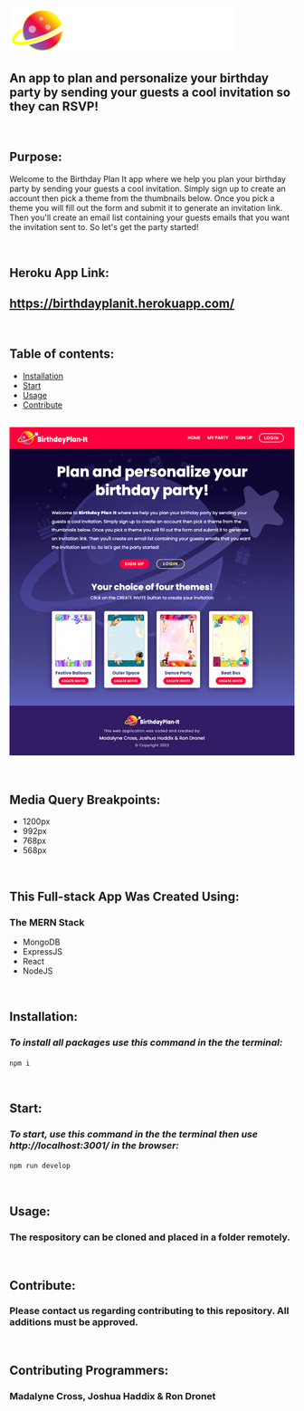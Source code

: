 <br>

<div align="left">
    <img src="./client/src/components/assets/birthday-plan-it-logo.png" width="400px" /> 
</div>

## **An app to plan and personalize your birthday party by sending your guests a cool invitation so they can RSVP!**

<br>

## **Purpose:**

Welcome to the Birthday Plan It app where we help you plan your birthday party by sending your guests a cool invitation. Simply sign up to create an account then pick a theme from the thumbnails below. Once you pick a theme you will fill out the form and submit it to generate an invitation link. Then you'll create
an email list containing your guests emails that you want the invitation sent to. So let's get the party started!

<br>

## **Heroku App Link:**

## https://birthdayplanit.herokuapp.com/

<br>

## **Table of contents:**

- [Installation](#installation)
- [Start](#start)
- [Usage](#usage)
- [Contribute](#contribute)

<br>

<div align="left">
    <img src="./client/src/components/assets/bpi-readme-screenshot.jpg" width="800px" /> 
</div>

<br>

<br>

## **Media Query Breakpoints:**
- 1200px
- 992px
- 768px
- 568px

<br>

## **This Full-stack App Was Created Using:**

### **The MERN Stack**
- MongoDB
- ExpressJS
- React
- NodeJS

<br>

## **Installation:**

### _To install all packages use this command in the the terminal:_

`npm i`

<br>

## **Start:**

### _To start, use this command in the the terminal then use http://localhost:3001/ in the browser:_

`npm run develop`

<br>

## **Usage:**

### The respository can be cloned and placed in a folder remotely.

<br>

## **Contribute:**

### Please contact us regarding contributing to this repository. All additions must be approved.

<br>

## **Contributing Programmers:**

### Madalyne Cross, Joshua Haddix & Ron Dronet


